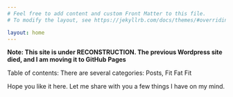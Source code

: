 ```yaml
---
# Feel free to add content and custom Front Matter to this file.
# To modify the layout, see https://jekyllrb.com/docs/themes/#overriding-theme-defaults

layout: home
---
```

**Note: This site is under RECONSTRUCTION. The previous Wordpress site died, and I am moving it to GitHub Pages**

Table of contents: There are several categories: Posts, Fit Fat  Fit

Hope you like it here. Let me share with you a few things I have on my mind.